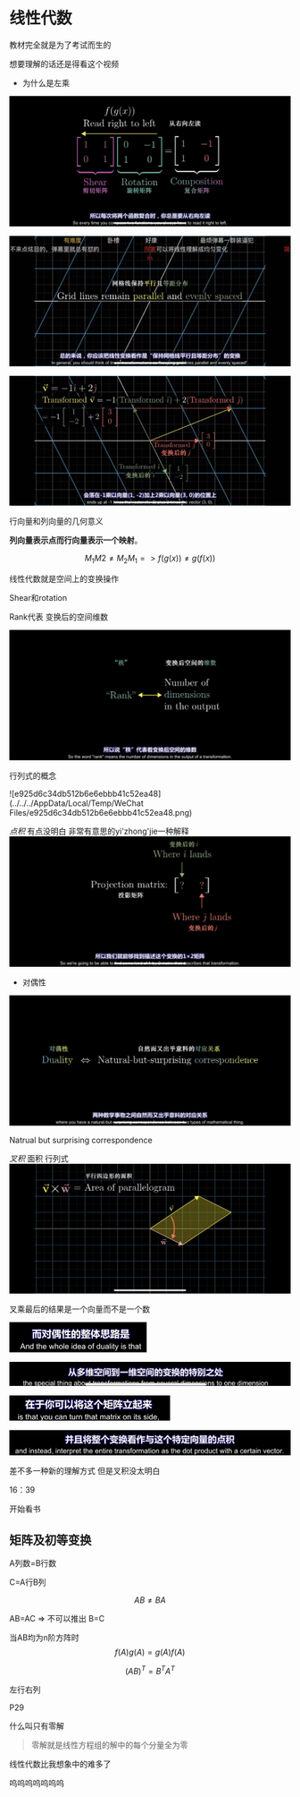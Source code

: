 # 线性代数

教材完全就是为了考试而生的

想要理解的话还是得看这个视频

- 为什么是左乘

![13e3bfe67eab1a3615d2c88e4f6194c](https://raw.githubusercontent.com/RNCHEN/photo-326/master/blogImg/13e3bfe67eab1a3615d2c88e4f6194c.jpg)


![de228291648442fa69430f38b657a57](https://raw.githubusercontent.com/RNCHEN/photo-326/master/blogImg/de228291648442fa69430f38b657a57.jpg)


![d144ce75c70c25ca2c69d4722b03877](https://raw.githubusercontent.com/RNCHEN/photo-326/master/blogImg/d144ce75c70c25ca2c69d4722b03877.jpg)

行向量和列向量的几何意义

**列向量表示点而行向量表示一个映射**。

$$M_1M2 \neq M_2M_1   =>   f(g(x)) \neq g(f(x))$$   

线性代数就是空间上的变换操作

Shear和rotation

Rank代表 变换后的空间维数

![841bd9dd1b70555292496b1c9c568ea](https://raw.githubusercontent.com/RNCHEN/photo-326/master/blogImg/841bd9dd1b70555292496b1c9c568ea.jpg)

行列式的概念

![e925d6c34db512b6e6ebbb41c52ea48](../../../AppData/Local/Temp/WeChat Files/e925d6c34db512b6e6ebbb41c52ea48.png)







*点积*    有点没明白   非常有意思的yi'zhong'jie一种解释![deccd427ee708c14f98e22e046a80e6](https://raw.githubusercontent.com/RNCHEN/photo-326/master/blogImg/deccd427ee708c14f98e22e046a80e6.jpg)

- 对偶性

![240d91549c660797b80842b06ecf27c](https://raw.githubusercontent.com/RNCHEN/photo-326/master/blogImg/240d91549c660797b80842b06ecf27c.jpg)

Natrual but surprising correspondence 

*叉积*  面积   行列式![e63c6e8b0cba35d71935678ded1f0ef](https://raw.githubusercontent.com/RNCHEN/photo-326/master/blogImg/e63c6e8b0cba35d71935678ded1f0ef.jpg)

叉乘最后的结果是一个向量而不是一个数



![image-20220512153633755](https://raw.githubusercontent.com/RNCHEN/photo-326/master/blogImg/image-20220512153633755.png)

![image-20220512153648987](https://raw.githubusercontent.com/RNCHEN/photo-326/master/blogImg/image-20220512153648987.png)

![image-20220512153657540](https://raw.githubusercontent.com/RNCHEN/photo-326/master/blogImg/image-20220512153657540.png)

![image-20220512153705924](https://raw.githubusercontent.com/RNCHEN/photo-326/master/blogImg/image-20220512153705924.png)



差不多一种新的理解方式  但是叉积没太明白

   16：39 

开始看书





## 矩阵及初等变换

A列数=B行数

C=A行B列

$$AB \neq BA$$

AB=AC  => 不可以推出  B=C



当AB均为n阶方阵时$$f(A)g(A) = g(A)f(A)$$

$$(AB)^T = B^TA^T$$

左行右列

P29



什么叫只有零解

>  零解就是线性方程组的解中的每个分量全为零

线性代数比我想象中的难多了

呜呜呜呜呜呜呜

